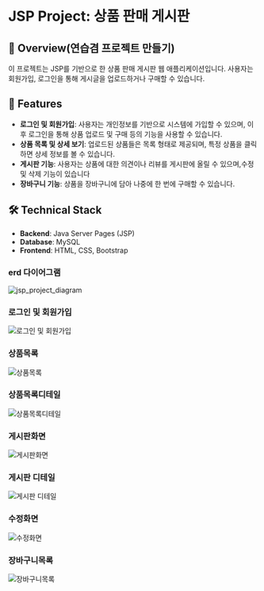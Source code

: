# JSP Project: 상품 판매 게시판

## 📌 Overview(연습겸 프로젝트 만들기)
이 프로젝트는 JSP를 기반으로 한 상품 판매 게시판 웹 애플리케이션입니다. 사용자는 회원가입, 로그인을 통해 게시글을 업로드하거나 구매할 수 있습니다.

## 🎯 Features

- **로그인 및 회원가입**: 사용자는 개인정보를 기반으로 시스템에 가입할 수 있으며, 이후 로그인을 통해 상품 업로드 및 구매 등의 기능을 사용할 수 있습니다.
- **상품 목록 및 상세 보기**: 업로드된 상품들은 목록 형태로 제공되며, 특정 상품을 클릭하면 상세 정보를 볼 수 있습니다.
- **게시판 기능**: 사용자는 상품에 대한 의견이나 리뷰를 게시판에 올릴 수 있으며,수정 및 삭제 기능이 있습니다
- **장바구니 기능**: 상품을 장바구니에 담아 나중에 한 번에 구매할 수 있습니다.

## 🛠 Technical Stack

- **Backend**: Java Server Pages (JSP)
- **Database**: MySQL
- **Frontend**: HTML, CSS, Bootstrap

### erd 다이어그램
![jsp_project_diagram](https://github.com/myoungsuk/jsp-project/assets/81986479/c63fa0ab-7c21-464c-b0f6-305b51d53b2b)

### 로그인 및 회원가입
![로그인 및 회원가입](https://github.com/myoungsuk/jsp-project/assets/81986479/fec26478-86a9-4330-9e0d-46550686b2b0)

### 상품목록
![상품목록](https://github.com/myoungsuk/jsp-project/assets/81986479/a746a765-72b6-4dea-b06d-fffc0ab1dd34)

### 상품목록디테일
![상품목록디테일](https://github.com/myoungsuk/jsp-project/assets/81986479/f3abc759-d2bb-4072-8f08-269714798dd8)

### 게시판화면
![게시판화면](https://github.com/myoungsuk/jsp-project/assets/81986479/e47339dd-ce78-4215-b057-47ee9da70884)

### 게시판 디테일
![게시판 디테일](https://github.com/myoungsuk/jsp-project/assets/81986479/839607a9-1893-4bb3-b524-2e1e6ff78e93)

### 수정화면
![수정화면](https://github.com/myoungsuk/jsp-project/assets/81986479/03d48765-1421-4186-bf27-f82c35c3ff3a)

### 장바구니목록
![장바구니목록](https://github.com/myoungsuk/jsp-project/assets/81986479/8a42f672-6d40-44be-9b4a-008ca9957e3b)
